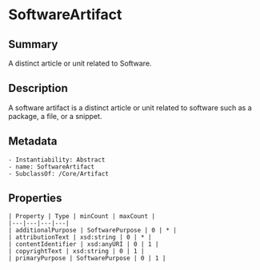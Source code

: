 <!-- Automatically generated by spec-parser v2.0.0 on 2023-12-25T20:28:21.783513+00:00 -->
<!-- SPDX-License-Identifier: Community-Spec-1.0 -->

# SoftwareArtifact

## Summary

A distinct article or unit related to Software.


## Description

A software artifact is a distinct article or unit related to software
such as a package, a file, or a snippet.


## Metadata

    - Instantiability: Abstract
    - name: SoftwareArtifact
    - SubclassOf: /Core/Artifact



## Properties

    | Property | Type | minCount | maxCount |
    |---|---|---|---|
    | additionalPurpose | SoftwarePurpose | 0 | * |
    | attributionText | xsd:string | 0 | * |
    | contentIdentifier | xsd:anyURI | 0 | 1 |
    | copyrightText | xsd:string | 0 | 1 |
    | primaryPurpose | SoftwarePurpose | 0 | 1 |

